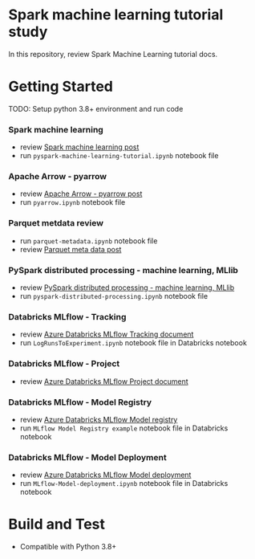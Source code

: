 # Spark machine learning tutorial study
In this repository, review Spark Machine Learning tutorial docs.

# Getting Started
TODO: Setup python 3.8+ environment and run code

### Spark machine learning
- review [Spark machine learning post](https://www.sqler.com/board_MachineLearning_AI_tip_lecture/1102607)
- run `pyspark-machine-learning-tutorial.ipynb` notebook file

### Apache Arrow - pyarrow
- review [Apache Arrow - pyarrow post](https://www.sqler.com/board_CSharp/1102709)
- run `pyarrow.ipynb` notebook file

### Parquet metdata review
- run `parquet-metadata.ipynb` notebook file
- review [Parquet meta data post](https://www.sqler.com/board_CSharp/1104636)

### PySpark distributed processing - machine learning, MLlib
- review [PySpark distributed processing - machine learning, MLlib](https://www.sqler.com/board_MachineLearning_AI_tip_lecture/1102788)
- run `pyspark-distributed-processing.ipynb` notebook file

### Databricks MLflow - Tracking
- review [Azure Databricks MLflow Tracking document](https://www.sqler.com/board_MachineLearning_AI_tip_lecture/1102917)
- run `LogRunsToExperiment.ipynb` notebook file in Databricks notebook

### Databricks MLflow - Project
- review [Azure Databricks MLflow Project document](https://www.sqler.com/board_MachineLearning_AI_tip_lecture/1102956)

### Databricks MLflow - Model Registry
- review [Azure Databricks MLflow Model registry](https://www.sqler.com/board_MachineLearning_AI_tip_lecture/1103059)
- run `MLflow Model Registry example` notebook file in Databricks notebook

### Databricks MLflow - Model Deployment
- review [Azure Databricks MLflow Model deployment](https://www.sqler.com/board_MachineLearning_AI_tip_lecture/1103128)
- run `MLflow-Model-deployment.ipynb` notebook file in Databricks notebook

# Build and Test
- Compatible with Python 3.8+